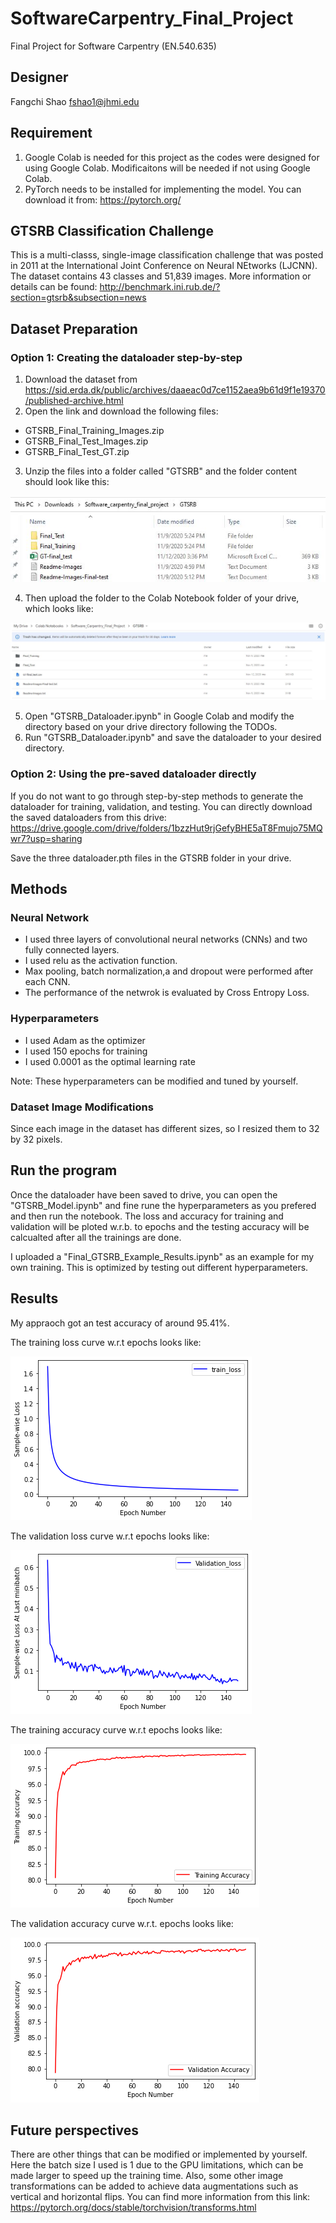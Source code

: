 # SoftwareCarpentry_Final_Project
Final Project for Software Carpentry (EN.540.635)

## Designer
Fangchi Shao <fshao1@jhmi.edu>

## Requirement
1. Google Colab is needed for this project as the codes were designed for using Google Colab. Modificaitons will be needed if not using Google Colab. 
2. PyTorch needs to be installed for implementing the model. You can download it from: https://pytorch.org/

## GTSRB Classification Challenge
This is a multi-classs, single-image classification challenge that was posted in 2011 at the International Joint Conference on Neural NEtworks (LJCNN). The dataset contains 43 classes and 51,839 images. More information or details can be found: http://benchmark.ini.rub.de/?section=gtsrb&subsection=news

## Dataset Preparation
### Option 1: Creating the dataloader step-by-step
1. Download the dataset from https://sid.erda.dk/public/archives/daaeac0d7ce1152aea9b61d9f1e19370/published-archive.html
2. Open the link and download the following files:
* GTSRB_Final_Training_Images.zip
* GTSRB_Final_Test_Images.zip
* GTSRB_Final_Test_GT.zip
3. Unzip the files into a folder called "GTSRB" and the folder content should look like this:

![](/ReadME_images/Data%20folder%20Image.JPG)

4. Then upload the folder to the Colab Notebook folder of your drive, which looks like:

![](/ReadME_images/Data%20folder%20Image_Drive.JPG)

5. Open "GTSRB_Dataloader.ipynb" in Google Colab and modify the directory based on your drive directory following the TODOs.
6. Run "GTSRB_Dataloader.ipynb" and save the dataloader to your desired directory.

### Option 2: Using the pre-saved dataloader directly
If you do not want to go through step-by-step methods to generate the dataloader for training, validation, and testing. You can directly download the saved dataloaders from this drive: https://drive.google.com/drive/folders/1bzzHut9rjGefyBHE5aT8Fmujo75MQwr7?usp=sharing

Save the three dataloader.pth files in the GTSRB folder in your drive.

## Methods
### Neural Network
* I used three layers of convolutional neural networks (CNNs) and two fully connected layers. 
* I used relu as the activation function.
* Max pooling, batch normalization,a and dropout were performed after each CNN.
* The performance of the netwrok is evaluated by Cross Entropy Loss.

### Hyperparameters
* I used Adam as the optimizer
* I used 150 epochs for training
* I used 0.0001 as the optimal learning rate

Note: These hyperparameters can be modified and tuned by yourself.

### Dataset Image Modifications
Since each image in the dataset has different sizes, so I resized them to 32 by 32 pixels.

## Run the program
Once the dataloader have been saved to drive, you can open the "GTSRB_Model.ipynb" and fine rune the hyperparameters as you prefered and then run the notebook. The loss and accuracy for training and validation will be ploted w.r.b. to epochs and the testing accuracy will be calcualted after all the trainings are done.

I uploaded a "Final_GTSRB_Example_Results.ipynb" as an example for my own training. This is optimized by testing out different hyperparameters.

## Results
My appraoch got an test accuracy of around 95.41%.

The training loss curve w.r.t epochs looks like:

![](/ReadME_images/Training_loss.png)

The validation loss curve w.r.t epochs looks like:

![](/ReadME_images/Validation_loss.png)

The training accuracy curve w.r.t epochs looks like:

![](/ReadME_images/Training_acc.png)

The validation accuracy curve w.r.t. epochs looks like:

![](/ReadME_images/Validation_acc.png)

## Future perspectives
There are other things that can be modified or implemented by yourself. Here the batch size I used is 1 due to the GPU limitations, which can be made larger to speed up the training time. Also, some other image transformations can be added to achieve data augmentations such as vertical and horizontal flips. You can find more information from this link: https://pytorch.org/docs/stable/torchvision/transforms.html

